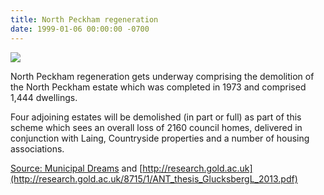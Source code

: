 ```yaml
---
title: North Peckham regeneration
date: 1999-01-06 00:00:00 -0700
---
```


![](http://35percent.org/img/northpeckhamaerial.jpg)

North Peckham regeneration gets underway comprising the demolition of the North Peckham estate which was completed in 1973 and comprised 1,444 dwellings. 

Four adjoining estates will be demolished (in part or full) as part of this scheme which sees an overall loss of 2160 council homes, delivered in conjunction with Laing, Countryside properties and a number of housing associations.

[Source: Municipal Dreams](https://municipaldreams.wordpress.com/2016/10/25/the-five-estates-peckham-part-iii/)
and [http://research.gold.ac.uk](http://research.gold.ac.uk/8715/1/ANT_thesis_GlucksbergL_2013.pdf)
